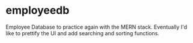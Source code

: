 # employeedb
Employee Database to practice again with the MERN stack. Eventually I'd like to prettify the UI and add searching and sorting functions.
